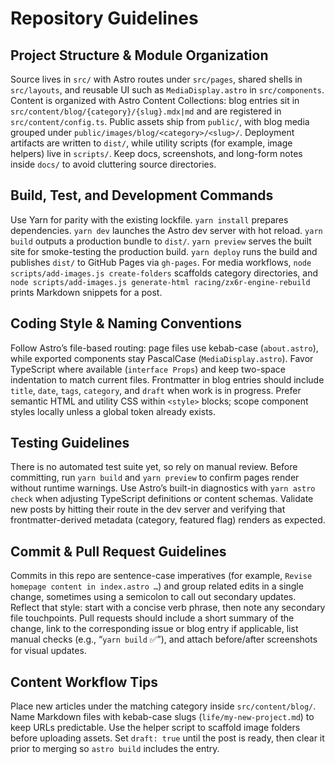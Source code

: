 # Repository Guidelines

## Project Structure & Module Organization
Source lives in `src/` with Astro routes under `src/pages`, shared shells in `src/layouts`, and reusable UI such as `MediaDisplay.astro` in `src/components`. Content is organized with Astro Content Collections: blog entries sit in `src/content/blog/{category}/{slug}.mdx|md` and are registered in `src/content/config.ts`. Public assets ship from `public/`, with blog media grouped under `public/images/blog/<category>/<slug>/`. Deployment artifacts are written to `dist/`, while utility scripts (for example, image helpers) live in `scripts/`. Keep docs, screenshots, and long-form notes inside `docs/` to avoid cluttering source directories.

## Build, Test, and Development Commands
Use Yarn for parity with the existing lockfile. `yarn install` prepares dependencies. `yarn dev` launches the Astro dev server with hot reload. `yarn build` outputs a production bundle to `dist/`. `yarn preview` serves the built site for smoke-testing the production build. `yarn deploy` runs the build and publishes `dist/` to GitHub Pages via `gh-pages`. For media workflows, `node scripts/add-images.js create-folders` scaffolds category directories, and `node scripts/add-images.js generate-html racing/zx6r-engine-rebuild` prints Markdown snippets for a post.

## Coding Style & Naming Conventions
Follow Astro’s file-based routing: page files use kebab-case (`about.astro`), while exported components stay PascalCase (`MediaDisplay.astro`). Favor TypeScript where available (`interface Props`) and keep two-space indentation to match current files. Frontmatter in blog entries should include `title`, `date`, `tags`, `category`, and `draft` when work is in progress. Prefer semantic HTML and utility CSS within `<style>` blocks; scope component styles locally unless a global token already exists.

## Testing Guidelines
There is no automated test suite yet, so rely on manual review. Before committing, run `yarn build` and `yarn preview` to confirm pages render without runtime warnings. Use Astro’s built-in diagnostics with `yarn astro check` when adjusting TypeScript definitions or content schemas. Validate new posts by hitting their route in the dev server and verifying that frontmatter-derived metadata (category, featured flag) renders as expected.

## Commit & Pull Request Guidelines
Commits in this repo are sentence-case imperatives (for example, `Revise homepage content in index.astro …`) and group related edits in a single change, sometimes using a semicolon to call out secondary updates. Reflect that style: start with a concise verb phrase, then note any secondary file touchpoints. Pull requests should include a short summary of the change, link to the corresponding issue or blog entry if applicable, list manual checks (e.g., “`yarn build` ✅”), and attach before/after screenshots for visual updates.

## Content Workflow Tips
Place new articles under the matching category inside `src/content/blog/`. Name Markdown files with kebab-case slugs (`life/my-new-project.md`) to keep URLs predictable. Use the helper script to scaffold image folders before uploading assets. Set `draft: true` until the post is ready, then clear it prior to merging so `astro build` includes the entry.
